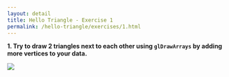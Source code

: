 ```yaml
---
layout: detail
title: Hello Triangle - Exercise 1
permalink: /hello-triangle/exercises/1.html
---
```


**1. Try to draw 2 triangles next to each other using `glDrawArrays` by adding more vertices to your data.**

<img src="{{ site.baseurl }}/assets/hello-triangle/exercises/1/1.png">